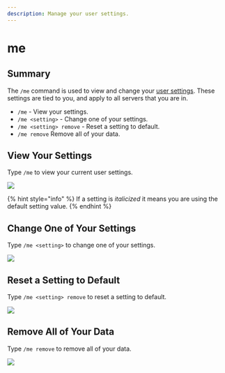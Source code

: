```yaml
---
description: Manage your user settings.
---
```


# me

## Summary

The `/me` command is used to view and change your [user settings](../../settings/user-settings/). These settings are tied to you, and apply to all servers that you are in.

* `/me` - View your settings.
* `/me <setting>` - Change one of your settings.
* `/me <setting> remove` - Reset a setting to default.
* `/me remove` Remove all of your data.

## View Your Settings

Type `/me` to view your current user settings.

![](../../.gitbook/assets/image%20%288%29.png)

{% hint style="info" %}
If a setting is _italicized_ it means you are using the default setting value.
{% endhint %}

## Change One of Your Settings

Type `/me <setting>` to change one of your settings.

![](../../.gitbook/assets/image%20%287%29.png)

## Reset a Setting to Default

Type `/me <setting> remove` to reset a setting to default.

![](../../.gitbook/assets/image%20%2813%29.png)

## Remove All of Your Data

Type `/me remove` to remove all of your data.

![](../../.gitbook/assets/image%20%2812%29.png)

